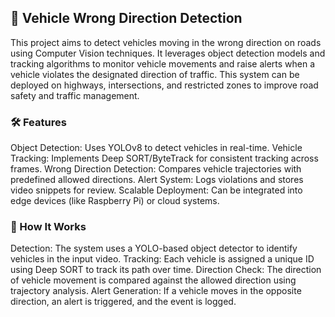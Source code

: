 ## 🚗  Vehicle Wrong Direction Detection
This project aims to detect vehicles moving in the wrong direction on roads using Computer Vision techniques. It leverages object detection models and tracking algorithms to monitor vehicle movements and raise alerts when a vehicle violates the designated direction of traffic. This system can be deployed on highways, intersections, and restricted zones to improve road safety and traffic management.

### 🛠️ Features
Object Detection: Uses YOLOv8 to detect vehicles in real-time.
Vehicle Tracking: Implements Deep SORT/ByteTrack for consistent tracking across frames.
Wrong Direction Detection: Compares vehicle trajectories with predefined allowed directions.
Alert System: Logs violations and stores video snippets for review.
Scalable Deployment: Can be integrated into edge devices (like Raspberry Pi) or cloud systems.

### 🚀 How It Works
Detection: The system uses a YOLO-based object detector to identify vehicles in the input video.
Tracking: Each vehicle is assigned a unique ID using Deep SORT to track its path over time.
Direction Check: The direction of vehicle movement is compared against the allowed direction using trajectory analysis.
Alert Generation: If a vehicle moves in the opposite direction, an alert is triggered, and the event is logged.

